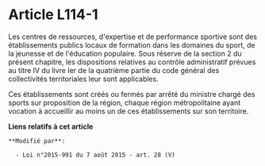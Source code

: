 # Article L114-1

Les centres de ressources, d'expertise et de performance sportive sont des établissements publics locaux de formation dans
les domaines du sport, de la jeunesse et de l'éducation populaire. Sous réserve de la section 2 du présent chapitre, les
dispositions relatives au contrôle administratif prévues au titre IV du livre Ier de la quatrième partie du code général des
collectivités territoriales leur sont applicables. 

Ces établissements sont créés ou fermés par arrêté du ministre chargé des sports sur proposition de la région, chaque région
métropolitaine ayant vocation à accueillir au moins un de ces établissements sur son territoire.

**Liens relatifs à cet article**

	**Modifié par**:

	  - Loi n°2015-991 du 7 août 2015 - art. 28 (V)
